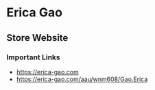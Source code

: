 # Erica Gao

## Store Website

### Important Links

- https://erica-gao.com
- https://erica-gao.com/aau/wnm608/Gao.Erica
